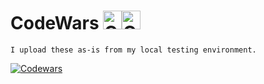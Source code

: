 # CodeWars <img src="https://raw.githubusercontent.com/konpa/devicon/master/icons/c/c-line.svg?sanitize=true?sanitize=true" alt="C" width="30" height="30" /><img src="https://raw.githubusercontent.com/konpa/devicon/master/icons/cplusplus/cplusplus-plain.svg?sanitize=true" alt="C++" width="30" height="30" /> 

```
I upload these as-is from my local testing environment.
```

[![Codewars](https://github.r2v.ch/codewars?user=coppermilk)](https://www.codewars.com/users/coppermilk)
